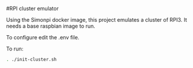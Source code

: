 #RPI cluster emulator

Using the Simonpi docker image, this project emulates a cluster of RPI3.
It needs a base raspbian image to run.

To configure edit the .env file.

To run:
```bash
. ./init-cluster.sh
```
